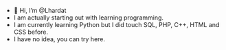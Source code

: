 - 👋 Hi, I’m @Lhardat
- I am actually starting out with learning programming.
- I am currently learning Python but I did touch SQL, PHP, C++, HTML and CSS before.
- I have no idea, you can try here.

